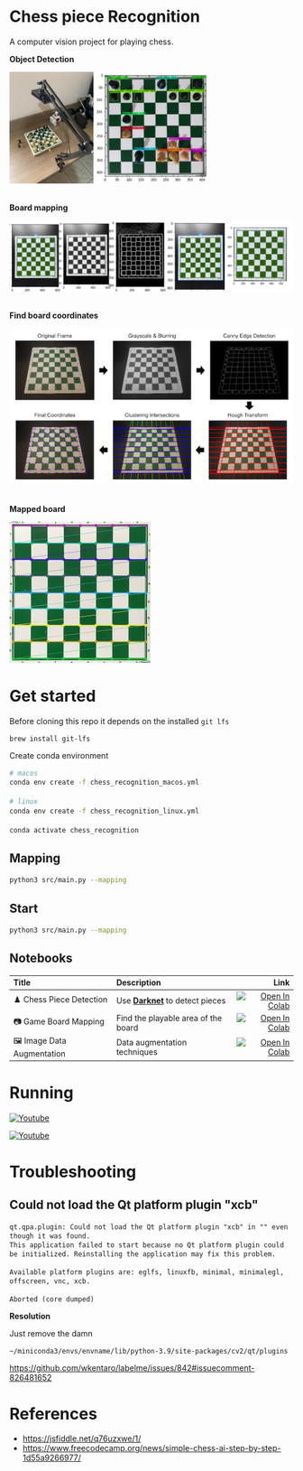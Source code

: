 # Chess piece Recognition

A computer vision project for playing chess.

<p><strong>Object Detection</strong></p>
<!-- <img src="assets/img/hardware.jpeg">
<img src="assets/img/yolo.png"> -->
<img style="max-width: 70%" src="assets/img/hardware+yolo.jpeg">

<p>
  <br/>
  <strong>Board mapping</strong>
</p>
<img src="assets/img/board_mapping.png">

<p>
  <br/>
  <strong>Find board coordinates</strong>
</p>
<img src="assets/img/find_coordinates.png">

<p>
  <br/>
  <strong>Mapped board</strong>
</p>
<img src="assets/img/mapped_board.jpeg">

# Get started

Before cloning this repo it depends on the installed `git lfs`

```
brew install git-lfs
```

Create conda environment

```bash
# macos
conda env create -f chess_recognition_macos.yml 

# linux
conda env create -f chess_recognition_linux.yml 

conda activate chess_recognition
```

## Mapping

```bash
python3 src/main.py --mapping
```

## Start

```bash
python3 src/main.py --mapping
```

## Notebooks

| Title     | Description | Link |
|:----------|:-----------|-----:|
| ♟️ Chess Piece Detection | Use [**Darknet**](https://github.com/AlexeyAB/darknet) to detect pieces | [![Open In Colab](https://colab.research.google.com/assets/colab-badge.svg)](https://colab.research.google.com/drive/1nrTyy-m-xG6vmG6klsLm1dTlLJYQTnrM) |
| 📷 Game Board Mapping | Find the playable area of the board | [![Open In Colab](https://colab.research.google.com/assets/colab-badge.svg)](https://colab.research.google.com/drive/13r2HiJeB9G4eQP5a9WTQE_NyeiGQHnF6) |
| 🖼️ Image Data Augmentation | Data augmentation techniques | [![Open In Colab](https://colab.research.google.com/assets/colab-badge.svg)](https://colab.research.google.com/drive/1NXRUnvztSCs7IljH8vXqEIIsFF0IPaTH) |

# Running

[![Youtube](http://img.youtube.com/vi/9dsYuFIf6_c/0.jpg)](https://www.youtube.com/watch?v=9dsYuFIf6_c "Example 1")

[![Youtube](http://img.youtube.com/vi/3o1dMs6xAT0/0.jpg)](https://www.youtube.com/watch?v=3o1dMs6xAT0 "Example 2")

# Troubleshooting

## Could not load the Qt platform plugin "xcb"

```
qt.qpa.plugin: Could not load the Qt platform plugin "xcb" in "" even though it was found.
This application failed to start because no Qt platform plugin could be initialized. Reinstalling the application may fix this problem.

Available platform plugins are: eglfs, linuxfb, minimal, minimalegl, offscreen, vnc, xcb.

Aborted (core dumped)
```

**Resolution**

Just remove the damn

```
~/miniconda3/envs/envname/lib/python-3.9/site-packages/cv2/qt/plugins
```

https://github.com/wkentaro/labelme/issues/842#issuecomment-826481652

# References
   - https://jsfiddle.net/q76uzxwe/1/
   - https://www.freecodecamp.org/news/simple-chess-ai-step-by-step-1d55a9266977/
